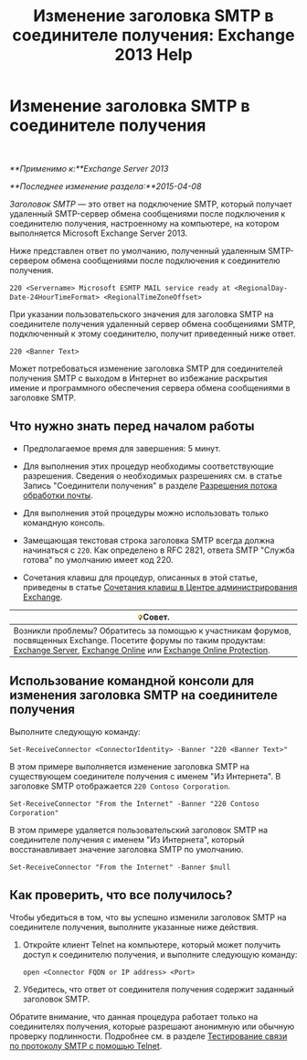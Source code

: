 ﻿---
title: 'Изменение заголовка SMTP в соединителе получения: Exchange 2013 Help'
TOCTitle: Изменение заголовка SMTP в соединителе получения
ms:assetid: d667704e-fd69-4aca-9c35-eef7006944b2
ms:mtpsurl: https://technet.microsoft.com/ru-ru/library/Bb124740(v=EXCHG.150)
ms:contentKeyID: 52061269
ms.date: 04/30/2018
mtps_version: v=EXCHG.150
ms.translationtype: HT
---

# Изменение заголовка SMTP в соединителе получения

 

_**Применимо к:**Exchange Server 2013_

_**Последнее изменение раздела:**2015-04-08_

*Заголовок SMTP* — это ответ на подключение SMTP, который получает удаленный SMTP-сервер обмена сообщениями после подключения к соединителю получения, настроенному на компьютере, на котором выполняется Microsoft Exchange Server 2013.

Ниже представлен ответ по умолчанию, полученный удаленным SMTP-сервером обмена сообщениями после подключения к соединителю получения.

    220 <Servername> Microsoft ESMTP MAIL service ready at <RegionalDay-Date-24HourTimeFormat> <RegionalTimeZoneOffset>

При указании пользовательского значения для заголовка SMTP на соединителе получения удаленный сервер обмена сообщениями SMTP, подключенный к этому соединителю, получит приведенный ниже ответ.

    220 <Banner Text>

Может потребоваться изменение заголовка SMTP для соединителей получения SMTP с выходом в Интернет во избежание раскрытия имение и программного обеспечения сервера обмена сообщениями в заголовке SMTP.

## Что нужно знать перед началом работы

  - Предполагаемое время для завершения: 5 минут.

  - Для выполнения этих процедур необходимы соответствующие разрешения. Сведения о необходимых разрешениях см. в статье Запись "Соединители получения" в разделе [Разрешения потока обработки почты](mail-flow-permissions-exchange-2013-help.md).

  - Для выполнения этой процедуры можно использовать только командную консоль.

  - Замещающая текстовая строка заголовка SMTP всегда должна начинаться с `220`. Как определено в RFC 2821, ответа SMTP "Служба готова" по умолчанию имеет код 220.

  - Сочетания клавиш для процедур, описанных в этой статье, приведены в статье [Сочетания клавиш в Центре администрирования Exchange](keyboard-shortcuts-in-the-exchange-admin-center-exchange-online-protection-help.md).

<table>
<thead>
<tr class="header">
<th><img src="images/Bb124558.tip(EXCHG.150).gif" title="Совет" alt="Совет" />Совет.</th>
</tr>
</thead>
<tbody>
<tr class="odd">
<td>Возникли проблемы? Обратитесь за помощью к участникам форумов, посвященных Exchange. Посетите форумы по таким продуктам: <a href="https://go.microsoft.com/fwlink/p/?linkid=60612">Exchange Server</a>, <a href="https://go.microsoft.com/fwlink/p/?linkid=267542">Exchange Online</a> или <a href="https://go.microsoft.com/fwlink/p/?linkid=285351">Exchange Online Protection</a>.</td>
</tr>
</tbody>
</table>


## Использование командной консоли для изменения заголовка SMTP на соединителе получения

Выполните следующую команду:

    Set-ReceiveConnector <ConnectorIdentity> -Banner "220 <Banner Text>"

В этом примере выполняется изменение заголовка SMTP на существующем соединителе получения с именем "Из Интернета". В заголовке SMTP отображается `220 Contoso Corporation`.

    Set-ReceiveConnector "From the Internet" -Banner "220 Contoso Corporation"

В этом примере удаляется пользовательский заголовок SMTP на соединителе получения с именем "Из Интернета", который восстанавливает значение заголовка SMTP по умолчанию.

    Set-ReceiveConnector "From the Internet" -Banner $null

## Как проверить, что все получилось?

Чтобы убедиться в том, что вы успешно изменили заголовок SMTP на соединителе получения, выполните указанные ниже действия.

1.  Откройте клиент Telnet на компьютере, который может получить доступ к соединителю получения, и выполните следующую команду:
    
        open <Connector FQDN or IP address> <Port>

2.  Убедитесь, что ответ от соединителя получения содержит заданный заголовок SMTP.

Обратите внимание, что данная процедура работает только на соединителях получения, которые разрешают анонимную или обычную проверку подлинности. Подробнее см. в разделе [Тестирование связи по протоколу SMTP с помощью Telnet](use-telnet-to-test-smtp-communication-exchange-2013-help.md).

